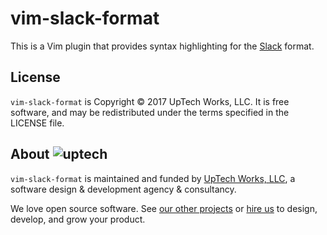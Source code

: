 # vim-slack-format

This is a Vim plugin that provides syntax highlighting for the [Slack][] format.

## License

`vim-slack-format` is Copyright © 2017 UpTech Works, LLC. It is free software, and
may be redistributed under the terms specified in the LICENSE file.

## About ![uptech](http://upte.ch/img/logo.png)

`vim-slack-format` is maintained and funded by [UpTech Works, LLC][uptech], a
software design & development agency & consultancy.

We love open source software. See [our other projects][community] or
[hire us][hire] to design, develop, and grow your product.

[Slack]: http://slack.com
[community]: https://github.com/uptech
[hire]: http://upte.ch
[uptech]: http://upte.ch
